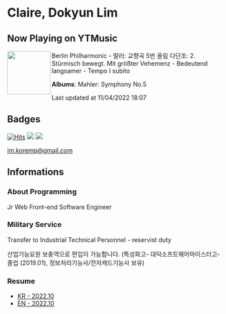 # Claire, Dokyun Lim

## Now Playing on YTMusic

[<img align="left" width="100" src="https://lh3.googleusercontent.com/avi3JGO1O6IxMWeJ0ifzCAfZke0i0xRZ-5oU0XioNFH9UzVo3M-R7Eh45zI2vIyVF9DRE48iIqc254OD">](https://music.youtube.com/watch?v=m3NiCOt_K0w)

Berlin Philharmonic - 말러: 교향곡 5번 올림 다단조: 2. Stürmisch bewegt. Mit größter Vehemenz - Bedeutend langsamer - Tempo I subito

**Albums**: Mahler: Symphony No.5

Last updated at 11/04/2022 18:07

## Badges

[![Hits](https://hits.seeyoufarm.com/api/count/incr/badge.svg?url=https%3A%2F%2Fgithub.com%2Fkoremp%2Fkormep&count_bg=%2379C83D&title_bg=%23555555&icon=&icon_color=%23E7E7E7&title=hits&edge_flat=false)](https://hits.seeyoufarm.com)
<a href="https://dev.to/koremp"><img src="https://img.shields.io/badge/dev.to-0A0A0A?style=for-the-badge&logo=devdotto&logoColor=white"/></a>
<a href="https://www.linkedin.com/in/koremp"><img src="https://img.shields.io/badge/LinkedIn-0077B5?style=flat-square&logo=linkedin&logoColor=white"/></a>

im.koremp@gmail.com

## Informations

### About Programming

Jr Web Front-end Software Engineer

### Military Service

Transfer to Industrial Technical Personnel - reservist duty

산업기능요원 보충역으로 편입이 가능합니다. (특성화고- 대덕소프트웨어마이스터고- 졸업 (2019.01), 정보처리기능사/전자캐드기능사 보유)

### Resume

* [KR - 2022.10](./resume/README.md)
* [EN - 2022.10](./resume/README.en.md)

